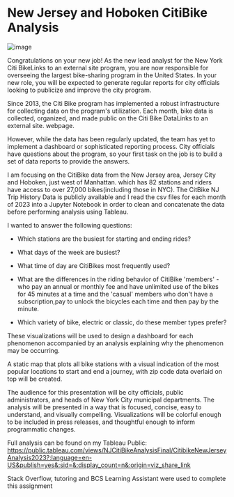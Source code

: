 # New Jersey and Hoboken CitiBike Analysis

![image](https://github.com/meehal0203/CitiBike_NJ_analysis/assets/146681542/87321675-1a08-4e5a-b3b6-4f3ba6eb4249)



Congratulations on your new job! As the new lead analyst for the New York Citi BikeLinks to an external site program, you are now responsible for overseeing the largest bike-sharing program in the United States. In your new role, you will be expected to generate regular reports for city officials looking to publicize and improve the city program.

Since 2013, the Citi Bike program has implemented a robust infrastructure for collecting data on the program's utilization. Each month, bike data is collected, organized, and made public on the Citi Bike DataLinks to an external site. webpage.

However, while the data has been regularly updated, the team has yet to implement a dashboard or sophisticated reporting process. City officials have questions about the program, so your first task on the job is to build a set of data reports to provide the answers. 

I am focusing on the CitiBike data from the New Jersey area, Jersey City and Hoboken, just west of Manhattan. which has 82 stations and riders have access to over 27,000 bikes(including those in NYC).
The CitBike NJ Trip History Data is publicly available and I read the csv files for each month of 2023 into a Jupyter Notebook in order to clean and concatenate the data before performing analysis using Tableau.

I wanted to answer the following questions:

* Which stations are the busiest for starting and ending rides?
  
* What days of the week are busiest?

* What time of day are CitiBikes most frequently used?

* What are the differences in the riding behavior of CitiBike 'members' -  who pay an annual or monthly fee and have unlimited use of the bikes for 45 minutes at a time and the 'casual' members who don't have a subscription,pay to unlock the bicycles each time and then pay by the minute.

* Which variety of bike, electric or classic, do these member types prefer?

These visualizations will be used to design a dashboard for each phenomenon accompanied by an analysis explaining why the phenomenon may be occurring.

A static map that plots all bike stations with a visual indication of the most popular locations to start and end a journey, with zip code data overlaid on top will be created.

The audience for this presentation will be city officials, public administrators, and heads of New York City municipal departments. The analysis will be presented in a way that is focused, concise, easy to understand, and visually compelling. Visualizations will be colorful enough to be included in press releases, and thoughtful enough to inform programmatic changes.


Full analysis can be found on my Tableau Public: https://public.tableau.com/views/NJCitiBikeAnalysisFinal/CitibikeNewJerseyAnalysis2023?:language=en-US&publish=yes&:sid=&:display_count=n&:origin=viz_share_link



Stack Overflow, tutoring and BCS Learning Assistant were used to complete this assignment
